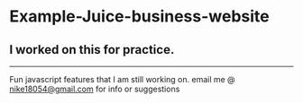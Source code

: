 # Example-Juice-business-website
## I worked on this for practice.
----------------------------------------
Fun javascript features that I am still working on. 
email me @ nike18054@gmail.com for info or suggestions
